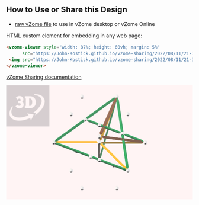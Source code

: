 
## How to Use or Share this Design

 - [raw vZome file](<https://raw.githubusercontent.com/John-Kostick/vzome-sharing/main/2022/08/11/21-37-46-Odom-Tet/Odom-Tet.vZome>) to use in vZome desktop or vZome Online
 
 HTML custom element for embedding in any web page:
 ```html
<vzome-viewer style="width: 87%; height: 60vh; margin: 5%"
       src="https://John-Kostick.github.io/vzome-sharing/2022/08/11/21-37-46-Odom-Tet/Odom-Tet.vZome" >
  <img src="https://John-Kostick.github.io/vzome-sharing/2022/08/11/21-37-46-Odom-Tet/Odom-Tet.png" />
</vzome-viewer>
 ```

[vZome Sharing documentation](https://vzome.github.io/vzome/sharing.html#how-it-works)

![Image](<Odom-Tet.png>)

